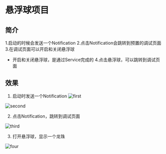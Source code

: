 # 悬浮球项目

## 简介
1.启动的时候会发送一个Notification
2.点击Notification会跳转到预置的调试页面
3.在调试页面可以开启和关闭悬浮球
 * 开启和关闭悬浮球，是通过Service完成的
4.点击悬浮球，可以跳转到调试页面

## 效果
1. 启动时发送一个Notification
![first](./screenshot/first.png)  
   
![second](./screenshot/second.png)

2. 点击Notification，跳转到调试页面
   
![third](./screenshot/third.png)

3. 打开悬浮球，显示一个龙珠

![four](./screenshot/four.png)
